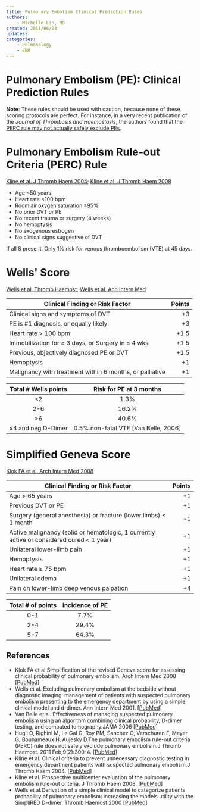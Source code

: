```yaml
---
title: Pulmonary Embolism Clinical Prediction Rules
authors:
    - Michelle Lin, MD
created: 2011/06/03
updates:
categories:
    - Pulmonology
    - EBM
---
```


# Pulmonary Embolism (PE): Clinical Prediction Rules

**Note**: These rules should be used with caution, because none of these scoring protocols are perfect. For instance, in a very recent publication of the _Journal of Thrombosis and Haemostasis_, the authors found that the [PERC rule may not actually safely exclude PEs](http://www.ncbi.nlm.nih.gov/pubmed/21091866).

# Pulmonary Embolism Rule-out Criteria (PERC) Rule
[Kline et al. J Thromb Haem 2004](http://www.ncbi.nlm.nih.gov/pubmed/15304025); [Kline et al. J Thromb Haem 2008](http://www.ncbi.nlm.nih.gov/pubmed/18318689)
- Age &lt;50 years
- Heart rate &lt;100 bpm
- Room air oxygen saturation &ge;95%
- No prior DVT or PE
- No recent trauma or surgery (4 weeks)
- No hemoptysis
- No exogenous estrogen
- No clinical signs suggestive of DVT

If all 8 present: Only 1% risk for venous thromboembolism (VTE) at 45 days. 

# Wells' Score

[Wells et al. Thromb Haemost](http://www.ncbi.nlm.nih.gov/pubmed/10744147); [Wells et al. Ann Intern Med](http://www.ncbi.nlm.nih.gov/pubmed/11453709)

| Clinical Finding or Risk Factor                           | Points |
| --------------------------------------------------------- | -----: |
| Clinical signs and symptoms of DVT                        |     +3 |
| PE is #1 diagnosis, or equally likely                     |     +3 |
| Heart rate &gt; 100 bpm                                   |   +1.5 |
| Immobilization for &ge; 3 days, or Surgery in &le; 4 wks  |   +1.5 |
| Previous, objectively diagnosed PE or DVT                 |   +1.5 |
| Hemoptysis                                                |     +1 |
| Malignancy with treatment within 6 months, or palliative  |     +1 |

|  Total # Wells points | Risk for PE at 3 months               |
| :-------------------: | :-----------------------------------: |
|                 &lt;2 |                    1.3%               |
|                   2-6 |                   16.2%               |
|                 &gt;6 |                   40.6%               |
| &le;4 and neg D-Dimer |  0.5% non-fatal VTE [Van Belle, 2006] |

# Simplified Geneva Score

[Klok FA et al. Arch Intern Med 2008](http://www.ncbi.nlm.nih.gov/pubmed/18955643)

| Clinical Finding or Risk Factor                                                              | Points |
| -------------------------------------------------------------------------------------------- | -----: |
| Age &gt; 65 years                                                                            |     +1 |
| Previous DVT or PE                                                                           |     +1 |
| Surgery (general anesthesia) or fracture (lower limbs) &le; 1 month                          |     +1 |
| Active malignancy (solid or hematologic, 1 currently active or considered cured &lt; 1 year) |     +1 |
| Unilateral lower-limb pain                                                                   |     +1 |
| Hemoptysis                                                                                   |     +1 |
| Heart rate &ge; 75 bpm                                                                       |     +1 |
| Unilateral edema                                                                             |     +1 |
| Pain on lower-limb deep venous palpation                                                     |     +4 |

| Total # of points | Incidence of PE |
| :---------------: | :-------------: |
|               0-1 |            7.7% |
|               2-4 |           29.4% |
|               5-7 |           64.3% |

## References

- Klok FA et al.Simplification of the revised Geneva score for assessing clinical probability of pulmonary embolism. Arch Intern Med 2008 [[PubMed](http://www.ncbi.nlm.nih.gov/pubmed/18955643)]
- Wells et al. Excluding pulmonary embolism at the bedside without diagnostic imaging: management of patients with suspected pulmonary embolism presenting to the emergency department by using a simple clinical model and d-dimer. Ann Intern Med 2001. [[PubMed](http://www.ncbi.nlm.nih.gov/pubmed/11453709)]
- Van Belle et al. Effectiveness of managing suspected pulmonary embolism using an algorithm combining clinical probability, D-dimer testing, and computed tomography.JAMA 2006 [[PubMed](http://www.ncbi.nlm.nih.gov/pubmed/16403929)]
- Hugli O, Righini M, Le Gal G, Roy PM, Sanchez O, Verschuren F, Meyer G, Bounameaux H, Aujesky D.The pulmonary embolism rule-out criteria (PERC) rule does not safely exclude pulmonary embolism.J Thromb Haemost. 2011 Feb;9(2):300-4. [[PubMed](http://www.ncbi.nlm.nih.gov/pubmed/21091866)]
- Kline et al. Clinical criteria to prevent unnecessary diagnostic testing in emergency department patients with suspected pulmonary embolism.J Thromb Haem 2004. [[PubMed](http://www.ncbi.nlm.nih.gov/pubmed/15304025)]
- Kline et al. Prospective multicenter evaluation of the pulmonary embolism rule-out criteria. J Thromb Haem 2008. [[PubMed](http://www.ncbi.nlm.nih.gov/pubmed/18318689)]
- Wells et al.Derivation of a simple clinical model to categorize patients probability of pulmonary embolism: increasing the models utility with the SimpliRED D-dimer. Thromb Haemost 2000 [[PubMed](http://www.ncbi.nlm.nih.gov/pubmed/10744147)]
